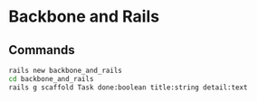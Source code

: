 # Backbone and Rails

## Commands

```bash
rails new backbone_and_rails
cd backbone_and_rails
rails g scaffold Task done:boolean title:string detail:text
```
